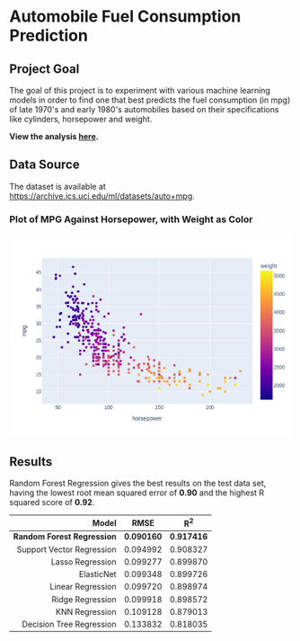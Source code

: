 # Automobile Fuel Consumption Prediction

## Project Goal
The goal of this project is to experiment with various machine learning models in order to find one that best predicts the fuel consumption (in mpg) of late 1970's and early 1980's automobiles based on their specifications like cylinders, horsepower and weight.

**View the analysis [here](https://github.com/Vipul97/fuel-consumption-prediction/blob/main/fuel_consumption_prediction.ipynb).**

## Data Source
The dataset is available at https://archive.ics.uci.edu/ml/datasets/auto+mpg.

### Plot of MPG Against Horsepower, with Weight as Color 
![Plot of MPG Against Horsepower, with Weight as Color ](mpg_weight_horsepower.png)

## Results
Random Forest Regression gives the best results on the test data set, having the lowest root mean squared error of **0.90** and the highest R squared score of **0.92**.

|                     Model    |     RMSE     | R<sup>2</sup> |
| ----------------------------:| :----------: | :-----------: |
| **Random Forest Regression** | **0.090160** | **0.917416**  |
|    Support Vector Regression |   0.094992   |   0.908327    |
|             Lasso Regression |   0.099277   |   0.899870    |
|                   ElasticNet |   0.099348   |   0.899726    |
|            Linear Regression |   0.099720   |   0.898974    |
|             Ridge Regression |   0.099918   |   0.898572    |
|               KNN Regression |   0.109128   |   0.879013    |
|     Decision Tree Regression |   0.133832   |   0.818035    |
